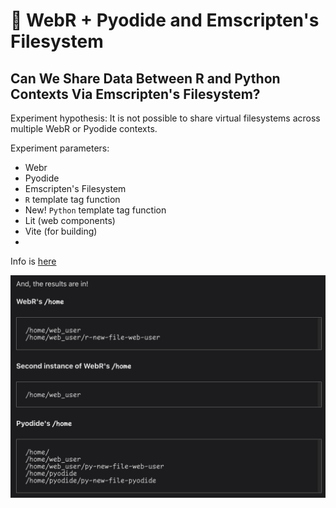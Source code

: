 # 🧪 WebR + Pyodide and Emscripten's Filesystem

## Can We Share Data Between R and Python Contexts Via Emscripten's Filesystem?

Experiment hypothesis: It is not possible to share virtual filesystems across multiple WebR or Pyodide contexts.

Experiment parameters:

- Webr
- Pyodide
- Emscripten's Filesystem
- `R` template tag function
- <span class="pill">New!</span> `Python` template tag function
- Lit (web components)
- Vite (for building)
- 
Info is [here](https://rud.is/w/webr-pyodide-fs/)

![](public/preview.png)